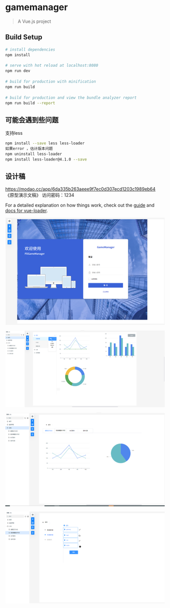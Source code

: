 # gamemanager

> A Vue.js project

## Build Setup

``` bash
# install dependencies
npm install

# serve with hot reload at localhost:8080
npm run dev

# build for production with minification
npm run build

# build for production and view the bundle analyzer report
npm run build --report
```


## 可能会遇到些问题

支持less

```bash
npm install --save less less-loader
如果error ，估计版本问题
npm uninstall less-loader
npm install less-loader@4.1.0 --save
```



## 设计稿

https://modao.cc/app/6da335b263aeee9f7ec0d307ecd1203c1989eb64 《原型演示文稿》 访问密码：1234


For a detailed explanation on how things work, check out the [guide](http://vuejs-templates.github.io/webpack/) and [docs for vue-loader](http://vuejs.github.io/vue-loader).

![](src/assets/img_1.png)





![](src/assets/img.png)





![](src/assets/img_2.png)





![](src/assets/img_3.png)
